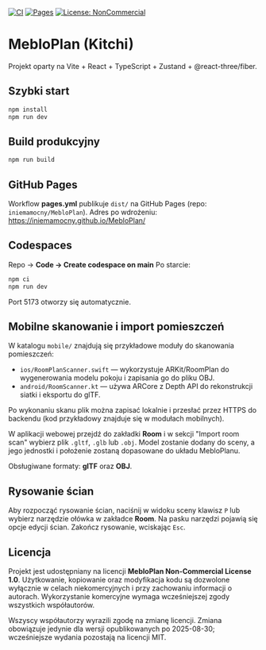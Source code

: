 [![CI](https://github.com/iniemamocny/MebloPlan/actions/workflows/ci.yml/badge.svg)](https://github.com/iniemamocny/MebloPlan/actions/workflows/ci.yml)
[![Pages](https://github.com/iniemamocny/MebloPlan/actions/workflows/pages.yml/badge.svg)](https://github.com/iniemamocny/MebloPlan/actions/workflows/pages.yml)
[![License: NonCommercial](https://img.shields.io/badge/License-NonCommercial-blue.svg)](LICENSE)


# MebloPlan (Kitchi)

Projekt oparty na Vite + React + TypeScript + Zustand + @react-three/fiber.

## Szybki start
```bash
npm install
npm run dev
```

## Build produkcyjny
```bash
npm run build
```

## GitHub Pages
Workflow **pages.yml** publikuje `dist/` na GitHub Pages (repo: `iniemamocny/MebloPlan`).
Adres po wdrożeniu: https://iniemamocny.github.io/MebloPlan/

## Codespaces
Repo → **Code → Create codespace on main**
Po starcie:
```bash
npm ci
npm run dev
```
Port 5173 otworzy się automatycznie.

## Mobilne skanowanie i import pomieszczeń

W katalogu `mobile/` znajdują się przykładowe moduły do skanowania pomieszczeń:

* `ios/RoomPlanScanner.swift` — wykorzystuje ARKit/RoomPlan do wygenerowania modelu pokoju i zapisania go do pliku OBJ.
* `android/RoomScanner.kt` — używa ARCore z Depth API do rekonstrukcji siatki i eksportu do glTF.

Po wykonaniu skanu plik można zapisać lokalnie i przesłać przez HTTPS do backendu (kod przykładowy znajduje się w modułach mobilnych).

W aplikacji webowej przejdź do zakładki **Room** i w sekcji "Import room scan" wybierz plik `.gltf`, `.glb` lub `.obj`. Model zostanie dodany do sceny, a jego jednostki i położenie zostaną dopasowane do układu MebloPlanu.

Obsługiwane formaty: **glTF** oraz **OBJ**.

## Rysowanie ścian

Aby rozpocząć rysowanie ścian, naciśnij w widoku sceny klawisz `P` lub wybierz narzędzie ołówka w zakładce **Room**. Na pasku narzędzi pojawią się opcje edycji ścian. Zakończ rysowanie, wciskając `Esc`.

## Licencja

Projekt jest udostępniany na licencji **MebloPlan Non-Commercial License 1.0**. Użytkowanie, kopiowanie oraz modyfikacja kodu są dozwolone wyłącznie w celach niekomercyjnych i przy zachowaniu informacji o autorach. Wykorzystanie komercyjne wymaga wcześniejszej zgody wszystkich współautorów.

Wszyscy współautorzy wyrazili zgodę na zmianę licencji. Zmiana obowiązuje jedynie dla wersji opublikowanych po 2025-08-30; wcześniejsze wydania pozostają na licencji MIT.

